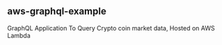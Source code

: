 aws-graphql-example
--------------------
GraphQL Application To Query Crypto coin market data, Hosted on AWS Lambda
